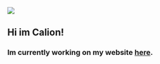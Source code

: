 <img src="https://github-readme-stats.vercel.app/api?username=ZakChrom&theme=github_dark" /><br/>

## Hi im Calion!
### Im currently working on my website [here](https://github.com/ZakChrom/ZakChrom.github.io).
